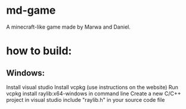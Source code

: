 # md-game
A minecraft-like game made by Marwa and Daniel.

# how to build:

## Windows:
Install visual studio
Install vcpkg (use instructions on the website)
Run vcpkg install raylib:x64-windows in command line
Create a new C/C++ project in visual studio
include "raylib.h" in your source code file
